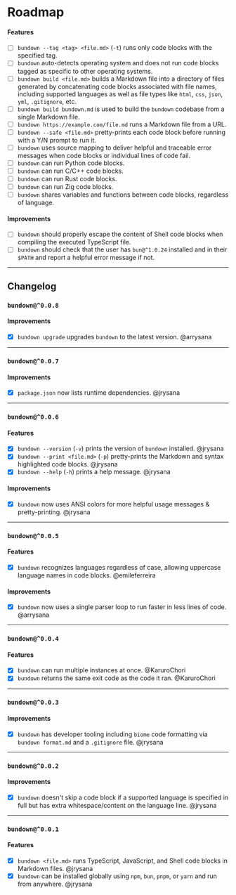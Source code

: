 # Roadmap

#### Features

- [ ] `bundown --tag <tag> <file.md>` (`-t`) runs only code blocks with the specified tag.
- [ ] `bundown` auto-detects operating system and does not run code blocks tagged as specific to other operating systems.
- [ ] `bundown build <file.md>` builds a Markdown file into a directory of files generated by concatenating code blocks associated with file names, including supported languages as well as file types like `html`, `css`, `json`, `yml`, `.gitignore`, etc.
- [ ] `bundown build bundown.md` is used to build the `bundown` codebase from a single Markdown file.
- [ ] `bundown https://example.com/file.md` runs a Markdown file from a URL.
- [ ] `bundown --safe <file.md>` pretty-prints each code block before running with a Y/N prompt to run it.
- [ ] `bundown` uses source mapping to deliver helpful and traceable error messages when code blocks or individual lines of code fail.
- [ ] `bundown` can run Python code blocks.
- [ ] `bundown` can run C/C++ code blocks.
- [ ] `bundown` can run Rust code blocks.
- [ ] `bundown` can run Zig code blocks.
- [ ] `bundown` shares variables and functions between code blocks, regardless of language.

#### Improvements

- [ ] `bundown` should properly escape the content of Shell code blocks when compiling the executed TypeScript file.
- [ ] `bundown` should check that the user has `bun@^1.0.24` installed and in their `$PATH` and report a helpful error message if not.

---

## Changelog

### `bundown@^0.0.8`

#### Improvements

- [x] `bundown upgrade` upgrades `bundown` to the latest version. @arrysana

---

### `bundown@^0.0.7`

#### Improvements

- [x] `package.json` now lists runtime dependencies. @jrysana

---

### `bundown@^0.0.6`

#### Features

- [x] `bundown --version` (`-v`) prints the version of `bundown` installed. @jrysana
- [x] `bundown --print <file.md>` (`-p`) pretty-prints the Markdown and syntax highlighted code blocks. @jrysana
- [x] `bundown --help` (`-h`) prints a help message. @jrysana

#### Improvements

- [x] `bundown` now uses ANSI colors for more helpful usage messages & pretty-printing. @jrysana

---

### `bundown@^0.0.5`

#### Features

- [x] `bundown` recognizes languages regardless of case, allowing uppercase language names in code blocks. @emileferreira

#### Improvements

- [x] `bundown` now uses a single parser loop to run faster in less lines of code. @arrysana

---

### `bundown@^0.0.4`

#### Features

- [x] `bundown` can run multiple instances at once. @KaruroChori
- [x] `bundown` returns the same exit code as the code it ran. @KaruroChori

---

### `bundown@^0.0.3`

#### Improvements

- [x] `bundown` has developer tooling including `biome` code formatting via `bundown format.md` and a `.gitignore` file. @jrysana

---

### `bundown@^0.0.2`

#### Improvements

- [x] `bundown` doesn't skip a code block if a supported language is specified in full but has extra whitespace/content on the language line. @jrysana

---

### `bundown@^0.0.1`

#### Features

- [x] `bundown <file.md>` runs TypeScript, JavaScript, and Shell code blocks in Markdown files. @jrysana
- [x] `bundown` can be installed globally using `npm`, `bun`, `pnpm`, or `yarn` and run from anywhere. @jrysana
